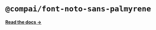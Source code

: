 # `@compai/font-noto-sans-palmyrene`

[**Read the docs &rarr;**](https://components.ai/docs/typefaces/noto-sans-palmyrene)
